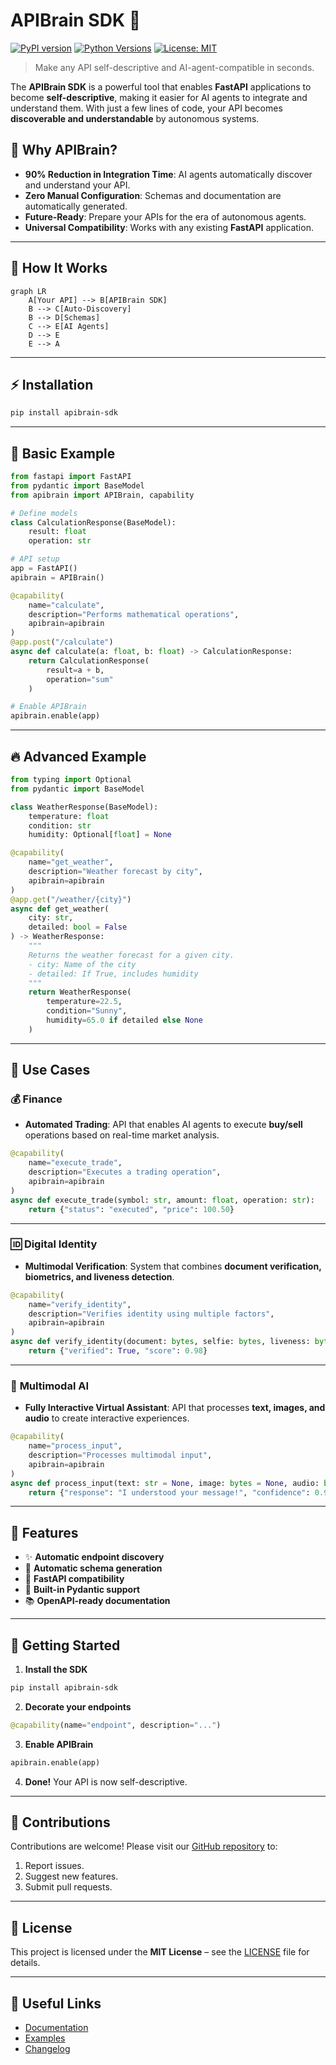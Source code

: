 
# **APIBrain SDK 🧠**

[![PyPI version](https://badge.fury.io/py/apibrain-sdk.svg)](https://badge.fury.io/py/apibrain-sdk)
[![Python Versions](https://img.shields.io/pypi/pyversions/apibrain-sdk.svg)](https://pypi.org/project/apibrain-sdk/)
[![License: MIT](https://img.shields.io/badge/License-MIT-yellow.svg)](https://opensource.org/licenses/MIT)

> Make any API self-descriptive and AI-agent-compatible in seconds.

The **APIBrain SDK** is a powerful tool that enables **FastAPI** applications to become **self-descriptive**, making it easier for AI agents to integrate and understand them. With just a few lines of code, your API becomes **discoverable and understandable** by autonomous systems.

## 💫 **Why APIBrain?**

- **90% Reduction in Integration Time**: AI agents automatically discover and understand your API.
- **Zero Manual Configuration**: Schemas and documentation are automatically generated.
- **Future-Ready**: Prepare your APIs for the era of autonomous agents.
- **Universal Compatibility**: Works with any existing **FastAPI** application.

---

## 🔄 **How It Works**

```mermaid
graph LR
    A[Your API] --> B[APIBrain SDK]
    B --> C[Auto-Discovery]
    B --> D[Schemas]
    C --> E[AI Agents]
    D --> E
    E --> A
```

---

## ⚡ **Installation**

```bash
pip install apibrain-sdk
```

---

## 🚀 **Basic Example**

```python
from fastapi import FastAPI
from pydantic import BaseModel
from apibrain import APIBrain, capability

# Define models
class CalculationResponse(BaseModel):
    result: float
    operation: str

# API setup
app = FastAPI()
apibrain = APIBrain()

@capability(
    name="calculate",
    description="Performs mathematical operations",
    apibrain=apibrain
)
@app.post("/calculate")
async def calculate(a: float, b: float) -> CalculationResponse:
    return CalculationResponse(
        result=a + b,
        operation="sum"
    )

# Enable APIBrain
apibrain.enable(app)
```

---

## 🔥 **Advanced Example**

```python
from typing import Optional
from pydantic import BaseModel

class WeatherResponse(BaseModel):
    temperature: float
    condition: str
    humidity: Optional[float] = None

@capability(
    name="get_weather",
    description="Weather forecast by city",
    apibrain=apibrain
)
@app.get("/weather/{city}")
async def get_weather(
    city: str, 
    detailed: bool = False
) -> WeatherResponse:
    """
    Returns the weather forecast for a given city.
    - city: Name of the city
    - detailed: If True, includes humidity
    """
    return WeatherResponse(
        temperature=22.5,
        condition="Sunny",
        humidity=65.0 if detailed else None
    )
```

---

## 🎯 **Use Cases**

### 💰 **Finance**
- **Automated Trading**: API that enables AI agents to execute **buy/sell** operations based on real-time market analysis.

```python
@capability(
    name="execute_trade",
    description="Executes a trading operation",
    apibrain=apibrain
)
async def execute_trade(symbol: str, amount: float, operation: str):
    return {"status": "executed", "price": 100.50}
```

---

### 🆔 **Digital Identity**
- **Multimodal Verification**: System that combines **document verification, biometrics, and liveness detection**.

```python
@capability(
    name="verify_identity",
    description="Verifies identity using multiple factors",
    apibrain=apibrain
)
async def verify_identity(document: bytes, selfie: bytes, liveness: bytes):
    return {"verified": True, "score": 0.98}
```

---

### 🎨 **Multimodal AI**
- **Fully Interactive Virtual Assistant**: API that processes **text, images, and audio** to create interactive experiences.

```python
@capability(
    name="process_input",
    description="Processes multimodal input",
    apibrain=apibrain
)
async def process_input(text: str = None, image: bytes = None, audio: bytes = None):
    return {"response": "I understood your message!", "confidence": 0.95}
```

---

## 🌟 **Features**
- ✨ **Automatic endpoint discovery**
- 📝 **Automatic schema generation**
- 🚀 **FastAPI compatibility**
- 🔧 **Built-in Pydantic support**
- 📚 **OpenAPI-ready documentation**

---

## 🚀 **Getting Started**
1. **Install the SDK**
```bash
pip install apibrain-sdk
```

2. **Decorate your endpoints**
```python
@capability(name="endpoint", description="...")
```

3. **Enable APIBrain**
```python
apibrain.enable(app)
```

4. **Done!** Your API is now self-descriptive.

---

## 🤝 **Contributions**
Contributions are welcome! Please visit our [GitHub repository](https://github.com/system32miro/apibrain-sdk) to:
1. Report issues.
2. Suggest new features.
3. Submit pull requests.

---

## 📄 **License**
This project is licensed under the **MIT License** – see the [LICENSE](LICENSE) file for details.

---

## 🔗 **Useful Links**
- [Documentation](https://github.com/system32miro/apibrain-sdk/docs)
- [Examples](https://github.com/system32miro/apibrain-sdk/examples)
- [Changelog](https://github.com/system32miro/apibrain-sdk/CHANGELOG.md)
